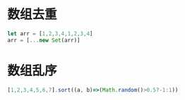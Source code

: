 # 数组去重
```javascript
let arr = [1,2,3,4,1,2,3,4]
arr = [...new Set(arr)]
```
# 数组乱序
```javascript
[1,2,3,4,5,6,7].sort((a, b)=>(Math.random()>0.5?-1:1))
```